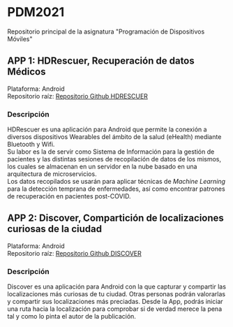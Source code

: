 # PDM2021
Repositorio principal de la asignatura "Programación de Dispositivos Móviles"

## APP 1: HDRescuer, Recuperación de datos Médicos

Plataforma: Android  
Repositorio raíz: [Repositorio Github HDRESCUER](https://github.com/DomingoLopez/HDRescuer)  

### Descripción

HDRescuer es una aplicación para Android que permite la conexión a diversos dispositivos Wearables del ámbito de la salud (eHealth) mediante Bluetooth y Wifi.  
Su labor es la de servir como Sistema de Información para la gestión de pacientes y las distintas sesiones de recopilación de datos de los mismos, los cuales se almacenan en un servidor en la nube basado en una arquitectura de microservicios.  
Los datos recopilados se usarán para aplicar técnicas de *Machine Learning* para la detección temprana de enfermedades, así como encontrar patrones de recuperación en pacientes post-COVID.  

## APP 2: Discover, Compartición de localizaciones curiosas de la ciudad

Plataforma: Android  
Repositorio raíz: [Repositorio Github DISCOVER](https://github.com/DomingoLopez/Discover)  

### Descripción

Discover es una aplicación para Android con la que capturar y compartir las localizaciones más curiosas de tu ciudad. Otras personas podrán valorarlas y compartir sus localizaciones más preciadas. Desde la App, podrás iniciar una ruta hacia la localización para comprobar si de verdad merece la pena tal y como lo pinta el autor de la publicación. 
